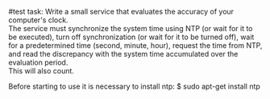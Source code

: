 #test task:
Write a small service that evaluates the accuracy of your computer's clock.  
The service must synchronize the system time using NTP 
(or wait for it to be executed), turn off synchronization 
(or wait for it to be turned off), wait for a predetermined time 
(second, minute, hour), request the time from NTP, 
and read the discrepancy with the system time accumulated over 
the evaluation period.  
This will also count.

Before starting to use it is necessary to install ntp:
$ sudo apt-get install ntp
